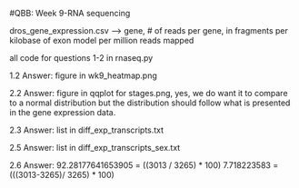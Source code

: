 #QBB: Week 9-RNA sequencing


dros_gene_expression.csv --> gene, # of reads per gene, in fragments per kilobase of exon model per million reads mapped

all code for questions 1-2 in rnaseq.py

1.2 Answer: figure in wk9_heatmap.png

2.2 Answer: figure in qqplot for stages.png, 
yes, we do want it to compare to a normal distribution but the distribution should follow what is presented in the gene expression data.

2.3 Answer: list in diff_exp_transcripts.txt 
 
2.5 Answer: list in diff_exp_transcripts_sex.txt

2.6 Answer: 92.28177641653905 = ((3013 / 3265) * 100)
			7.718223583 = (((3013-3265)/ 3265) * 100) 



